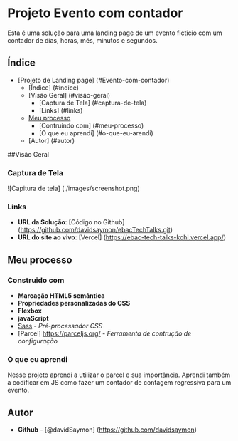 # Projeto Evento com contador

Esta é uma solução para uma landing page de um evento ficticio com um contador de dias, horas, mês, minutos e segundos.

## Índice

- [Projeto de Landing page] (#Evento-com-contador)
  - [Índice] (#índice)
  - [Visão Geral] (#visão-geral)
    - [Captura de Tela] (#captura-de-tela)
    - [Links] (#links)
  - [Meu processo](#meu-processo)
    - [Contruíndo com] (#meu-processo)
    - [O que eu aprendi] (#o-que-eu-arendi)
  - [Autor] (#autor)

##Visão Geral

### Captura de Tela

![Capitura de tela] (./images/screenshot.png)

### Links

- **URL da Solução**: [Código no Github] (https://github.com/davidsaymon/ebacTechTalks.git)
- **URL do site ao vivo**: [Vercel] (https://ebac-tech-talks-kohl.vercel.app/)


## Meu processo

### Construido com

- **Marcação HTML5 semântica**
- **Propriedades personalizadas do CSS**
- **Flexbox**
- **javaScript**
- [Sass](https://sass-lang.com/) - *Pré-processador CSS*
- [Parcel] https://parceljs.org/ - *Ferramenta de contrução de configuração*

### O que eu aprendi

Nesse projeto aprendi a utilizar o parcel e sua importância. 
Aprendi também a codificar em JS como fazer um contador de contagem regressiva para um evento. 

## Autor 

- **Github** - [@davidSaymon] (https://github.com/davidsaymon)